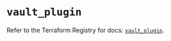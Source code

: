 # `vault_plugin`

Refer to the Terraform Registry for docs: [`vault_plugin`](https://registry.terraform.io/providers/hashicorp/vault/4.4.0/docs/resources/plugin).
